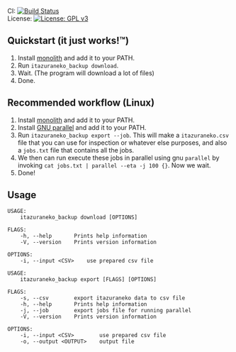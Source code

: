 CI: [![Build Status](https://github.com/Rudo2204/itazuraneko-shousetsu-backup/workflows/CI/badge.svg)](https://github.com/Rudo2204/itazuraneko-shousetsu-backup/actions)\
License: [![License: GPL v3](https://img.shields.io/badge/License-GPLv3-blue.svg)](https://www.gnu.org/licenses/gpl-3.0)

## Quickstart (it just works!:tm:)
1. Install [monolith](https://github.com/Y2Z/monolith) and add it to your PATH.
2. Run `itazuraneko_backup download`.
3. Wait. (The program will download a lot of files)
4. Done.

## Recommended workflow (Linux)
1. Install [monolith](https://github.com/Y2Z/monolith) and add it to your PATH.
2. Install [GNU parallel](https://www.gnu.org/software/parallel/) and add it to your PATH.
3. Run `itazuraneko_backup export --job`. This will make a `itazuraneko.csv` file that you can use for inspection or whatever else purposes, and also a `jobs.txt` file that contains all the jobs.
4. We then can run execute these jobs in parallel using gnu `parallel` by invoking `cat jobs.txt | parallel --eta -j 100 {}`. Now we wait.
5. Done!

## Usage
```
USAGE:
    itazuraneko_backup download [OPTIONS]

FLAGS:
    -h, --help       Prints help information
    -V, --version    Prints version information

OPTIONS:
    -i, --input <CSV>    use prepared csv file

USAGE:
    itazuraneko_backup export [FLAGS] [OPTIONS]

FLAGS:
    -s, --csv        export itazuraneko data to csv file
    -h, --help       Prints help information
    -j, --job        export jobs file for running parallel
    -V, --version    Prints version information

OPTIONS:
    -i, --input <CSV>        use prepared csv file
    -o, --output <OUTPUT>    output file
```
